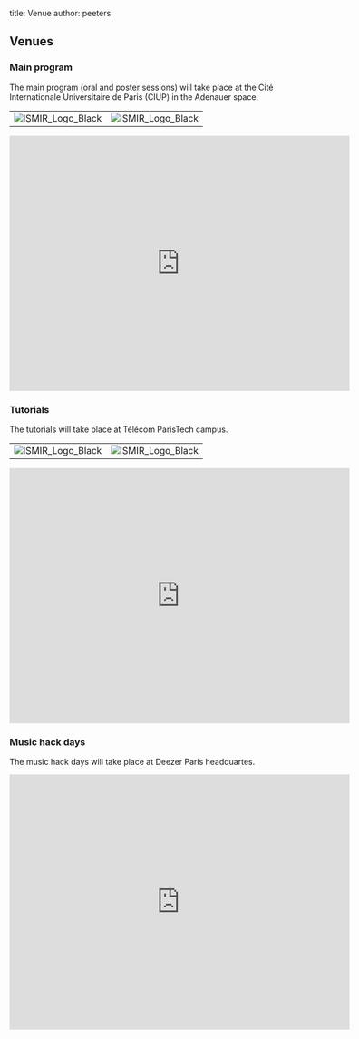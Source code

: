 title: Venue
author: peeters

## Venues

###  Main program
 The main program (oral and poster sessions) will take place at the Cité Internationale Universitaire de Paris (CIUP) in the Adenauer space.

| | |
|:-------------           |:-------------   |
| ![ISMIR_Logo_Black]({filename}/images/ciup_1.png)                   | ![ISMIR_Logo_Black]({filename}/images/ciup_2.png) |


<iframe src="https://www.google.com/maps/embed?pb=!1m18!1m12!1m3!1d2626.9990423189533!2d2.3362582511736254!3d48.820079711255886!2m3!1f0!2f0!3f0!3m2!1i1024!2i768!4f13.1!3m3!1m2!1s0x47e671a1a98df859%3A0x1c4282bc491b8270!2sCit%C3%A9+internationale+universitaire+de+Paris!5e0!3m2!1sfr!2sfr!4v1507992254146" width="600" height="450" frameborder="0" style="border:0" allowfullscreen></iframe>


### Tutorials

The tutorials will take place at Télécom ParisTech campus.

| | |
|:-------------           |:-------------   |
| ![ISMIR_Logo_Black]({filename}/images/tpt_1.png)                   | ![ISMIR_Logo_Black]({filename}/images/tpt_2.png) |

<iframe src="https://www.google.com/maps/embed?pb=!1m18!1m12!1m3!1d2626.673131061616!2d2.344224751173804!3d48.826297810818275!2m3!1f0!2f0!3f0!3m2!1i1024!2i768!4f13.1!3m3!1m2!1s0x47e671975e9d2e3d%3A0x17f35deee8ffbbf1!2zVMOpbMOpY29tIFBhcmlzVGVjaA!5e0!3m2!1sfr!2sfr!4v1507992278258" width="600" height="450" frameborder="0" style="border:0" allowfullscreen></iframe>


### Music hack days

The music hack days will take place at Deezer Paris headquartes.

<iframe src="https://www.google.com/maps/embed?pb=!1m18!1m12!1m3!1d2623.955324483885!2d2.3261833511754455!3d48.87812820716933!2m3!1f0!2f0!3f0!3m2!1i1024!2i768!4f13.1!3m3!1m2!1s0x47e66e4a3dea325d%3A0x8c5afc188ce6af62!2sDeezer!5e0!3m2!1sfr!2sfr!4v1507992316969" width="600" height="450" frameborder="0" style="border:0" allowfullscreen></iframe>

